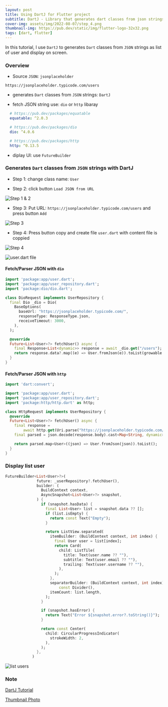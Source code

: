 ```yaml
---
layout: post
title: Using DartJ for Flutter project
subtitle: DartJ - Library that generates dart classes from json strings 
cover-img: assets/img/2022-08-07/step_4.png
thumbnail-img: https://pub.dev/static/img/flutter-logo-32x32.png
tags: [dart, flutter]
---
```


In this tutorial, I use `DartJ` to generates `Dart` classes from `JSON` strings as list of user  and display on screen.


### Overview
- Source `JSON`: `jsonplaceholder`

``` 
https://jsonplaceholder.typicode.com/users
```

- generates `Dart` classes from `JSON` strings: `DartJ`

- fetch JSON string use: `dio` or `http` libaray 

```yaml
  # https://pub.dev/packages/equatable
  equatable: ^2.0.3

  # https://pub.dev/packages/dio
  dio: ^4.0.6

  # https://pub.dev/packages/http
  http: ^0.13.5
```

- diplay UI: use `FutureBuilder`



### Generates `Dart` classes from `JSON` strings with DartJ

- Step 1: change class name: `User` 

- Step 2: click button `Load JSON from URL`

![Step 1 & 2](/assets/img/2022-08-07/step_1_2.png)

- Step 3: Put URL: `https://jsonplaceholder.typicode.com/users`
 and press button `Add`

![Step 3](/assets/img/2022-08-07/step_3.png)

- Step 4: Press button copy and create file `user.dart` with content file is coppied 

![Step 4](/assets/img/2022-08-07/step_4.png)

![user.dart file](/assets/img/2022-08-07/user.png)


#### Fetch/Parser JSON with `dio`

```dart 
import 'package:app/user.dart';
import 'package:app/user_repository.dart';
import 'package:dio/dio.dart';

class DioRequest implements UserRepository {
  final Dio _dio = Dio(
    BaseOptions(
      baseUrl: "https://jsonplaceholder.typicode.com/",
      responseType: ResponseType.json,
      receiveTimeout: 3000,
    ),
  );

  @override
  Future<List<User>?> fetchUser() async {
    final Response<List<dynamic>> response = await _dio.get("/users");
    return response.data?.map((e) => User.fromJson(e)).toList(growable: false);
  }
}
```

#### Fetch/Parser JSON with `http`

```dart 
import 'dart:convert';

import 'package:app/user.dart';
import 'package:app/user_repository.dart';
import 'package:http/http.dart' as http;

class HttpRequest implements UserRepository {
  @override
  Future<List<User>?> fetchUser() async {
    final response =
        await http.get(Uri.parse("https://jsonplaceholder.typicode.com/users"));
    final parsed = json.decode(response.body).cast<Map<String, dynamic>>();

    return parsed.map<User>((json) => User.fromJson(json)).toList();
  }
}
```

### Display list user

```dart 
FutureBuilder<List<User>?>(
              future: _userRepository?.fetchUser(),
              builder: (
                BuildContext context,
                AsyncSnapshot<List<User>?> snapshot,
              ) {
                if (snapshot.hasData) {
                  final List<User> list = snapshot.data ?? [];
                  if (list.isEmpty) {
                    return const Text("Empty");
                  }

                  return ListView.separated(
                    itemBuilder: (BuildContext context, int index) {
                      final User user = list[index];
                      return Card(
                        child: ListTile(
                          title: Text(user.name ?? ""),
                          subtitle: Text(user.email ?? ""),
                          trailing: Text(user.username ?? ""),
                        ),
                      );
                    },
                    separatorBuilder: (BuildContext context, int index) =>
                        const Divider(),
                    itemCount: list.length,
                  );
                }

                if (snapshot.hasError) {
                  return Text("Error ${snapshot.error?.toString()}");
                }

                return const Center(
                  child: CircularProgressIndicator(
                    strokeWidth: 2,
                  ),
                );
              },
            )
```
![list users](/assets/img/2022-08-07/list_user.jpg)

### Note
[DartJ Tutorial](https://github.com/ttpho/dartj-tutorial)


[Thumbnail Photo](https://pub.dev/static/img/flutter-logo-32x32.png)
